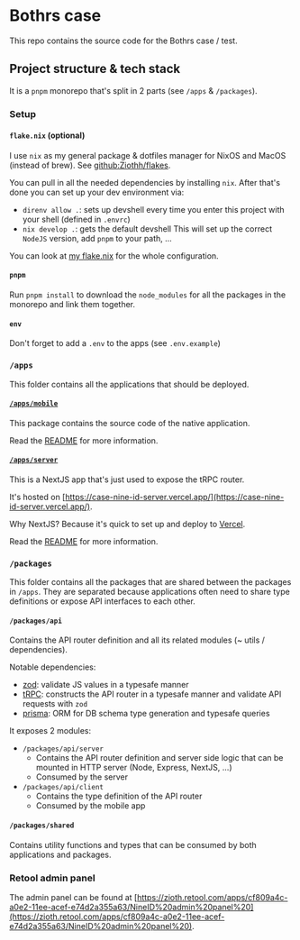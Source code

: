 # Bothrs case
This repo contains the source code for the Bothrs case / test.

## Project structure & tech stack
It is a `pnpm` monorepo that's split in 2 parts (see `/apps` & `/packages`).

### Setup
#### `flake.nix` (optional)
I use `nix` as my general package & dotfiles manager for NixOS and MacOS (instead of brew).
See [github:Ziothh/flakes](https://github.com/Ziothh/flakes).

You can pull in all the needed dependencies by installing `nix`.
After that's done you can set up your dev environment via:
 - `direnv allow .`: sets up devshell every time you enter this project with your shell (defined in `.envrc`)
 - `nix develop .`: gets the default devshell
This will set up the correct `NodeJS` version, add `pnpm` to your path, ...

You can look at [my flake.nix](./flake.nix) for the whole configuration.

#### `pnpm`
Run `pnpm install` to download the `node_modules` for all the packages 
in the monorepo and link them together.

#### `env`
Don't forget to add a `.env` to the apps (see `.env.example`)

### `/apps`
This folder contains all the applications that should be deployed.

#### [`/apps/mobile`](./apps/mobile/README.md)
This package contains the source code of the native application.

Read the [README](./apps/mobile/README.md) for more information.

#### [`/apps/server`](./apps/server/README.md)
This is a NextJS app that's just used to expose the tRPC router.

It's hosted on [https://case-nine-id-server.vercel.app/](https://case-nine-id-server.vercel.app/).

Why NextJS? Because it's quick to set up and deploy to [Vercel](https://vercel.com).

Read the [README](./apps/server/README.md) for more information.

### `/packages`
This folder contains all the packages that are shared between the packages in `/apps`.
They are separated because applications often need to share type definitions or expose API interfaces to each other.

#### `/packages/api`
Contains the API router definition and all its related modules (~ utils / dependencies).

Notable dependencies: 
 - [zod](https://zod.dev/): validate JS values in a typesafe manner
 - [tRPC](https://trpc.io/): constructs the API router in a typesafe manner and validate API requests with `zod`
 - [prisma](https://www.prisma.io/client): ORM for DB schema type generation and typesafe queries


It exposes 2 modules:
 - `/packages/api/server`
    - Contains the API router definition and server side logic that can be mounted in HTTP server (Node, Express, NextJS, ...)
    - Consumed by the server
 - `/packages/api/client`
    - Contains the type definition of the API router
    - Consumed by the mobile app

#### `/packages/shared`
Contains utility functions and types that can be consumed by both applications and packages.

### Retool admin panel
The admin panel can be found at [https://zioth.retool.com/apps/cf809a4c-a0e2-11ee-acef-e74d2a355a63/NineID%20admin%20panel%20](https://zioth.retool.com/apps/cf809a4c-a0e2-11ee-acef-e74d2a355a63/NineID%20admin%20panel%20).
